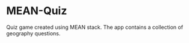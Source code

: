 # MEAN-Quiz
Quiz game created using MEAN stack. 
The app contains a collection of geography questions.
